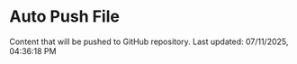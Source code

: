 # Auto Push File

Content that will be pushed to GitHub repository.
Last updated: 07/11/2025, 04:36:18 PM